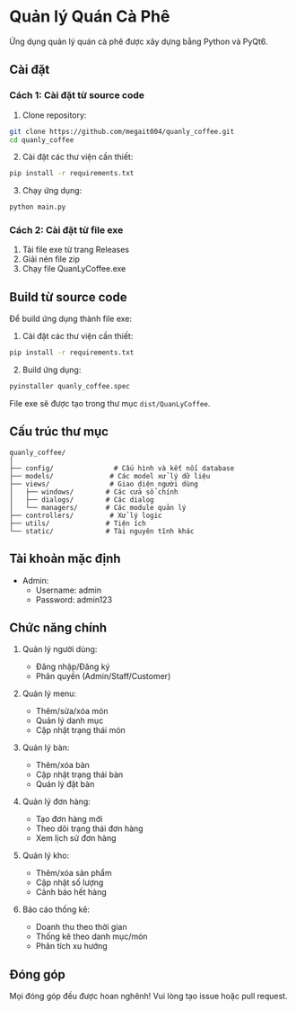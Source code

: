 # Quản lý Quán Cà Phê

Ứng dụng quản lý quán cà phê được xây dựng bằng Python và PyQt6.

## Cài đặt

### Cách 1: Cài đặt từ source code

1. Clone repository:
```bash
git clone https://github.com/megait004/quanly_coffee.git
cd quanly_coffee
```

2. Cài đặt các thư viện cần thiết:
```bash
pip install -r requirements.txt
```

3. Chạy ứng dụng:
```bash
python main.py
```

### Cách 2: Cài đặt từ file exe

1. Tải file exe từ trang Releases
2. Giải nén file zip
3. Chạy file QuanLyCoffee.exe

## Build từ source code

Để build ứng dụng thành file exe:

1. Cài đặt các thư viện cần thiết:
```bash
pip install -r requirements.txt
```

2. Build ứng dụng:
```bash
pyinstaller quanly_coffee.spec
```

File exe sẽ được tạo trong thư mục `dist/QuanLyCoffee`.

## Cấu trúc thư mục

```
quanly_coffee/
│
├── config/               # Cấu hình và kết nối database
├── models/              # Các model xử lý dữ liệu
├── views/               # Giao diện người dùng
│   ├── windows/        # Các cửa sổ chính
│   ├── dialogs/        # Các dialog
│   └── managers/       # Các module quản lý
├── controllers/         # Xử lý logic
├── utils/              # Tiện ích
└── static/             # Tài nguyên tĩnh khác
```

## Tài khoản mặc định

- Admin:
  - Username: admin
  - Password: admin123

## Chức năng chính

1. Quản lý người dùng:
   - Đăng nhập/Đăng ký
   - Phân quyền (Admin/Staff/Customer)

2. Quản lý menu:
   - Thêm/sửa/xóa món
   - Quản lý danh mục
   - Cập nhật trạng thái món

3. Quản lý bàn:
   - Thêm/xóa bàn
   - Cập nhật trạng thái bàn
   - Quản lý đặt bàn

4. Quản lý đơn hàng:
   - Tạo đơn hàng mới
   - Theo dõi trạng thái đơn hàng
   - Xem lịch sử đơn hàng

5. Quản lý kho:
   - Thêm/xóa sản phẩm
   - Cập nhật số lượng
   - Cảnh báo hết hàng

6. Báo cáo thống kê:
   - Doanh thu theo thời gian
   - Thống kê theo danh mục/món
   - Phân tích xu hướng

## Đóng góp

Mọi đóng góp đều được hoan nghênh! Vui lòng tạo issue hoặc pull request.